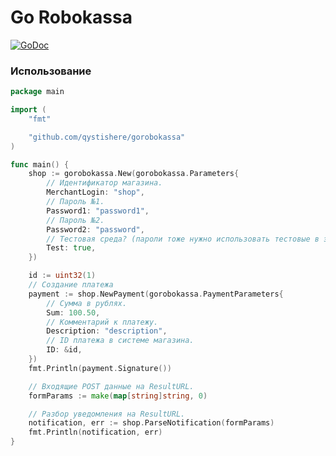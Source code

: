 # Go Robokassa
[![GoDoc](http://img.shields.io/badge/go-documentation-blue.svg?style=flat-square)](https://pkg.go.dev/github.com/qystishere/gorobokassa)

### Использование

```go
package main

import (
	"fmt"

	"github.com/qystishere/gorobokassa"
)

func main() {
	shop := gorobokassa.New(gorobokassa.Parameters{
		// Идентификатор магазина.
		MerchantLogin: "shop",
		// Пароль №1.
		Password1: "password1",
		// Пароль №2.
		Password2: "password",
		// Тестовая среда? (пароли тоже нужно использовать тестовые в этом случае)
		Test: true,
	})

	id := uint32(1)
	// Создание платежа
	payment := shop.NewPayment(gorobokassa.PaymentParameters{
		// Сумма в рублях.
		Sum: 100.50,
		// Комментарий к платежу.
		Description: "description",
		// ID платежа в системе магазина.
		ID: &id,
	})
	fmt.Println(payment.Signature())

	// Входящие POST данные на ResultURL.
	formParams := make(map[string]string, 0)

	// Разбор уведомления на ResultURL.
	notification, err := shop.ParseNotification(formParams)
	fmt.Println(notification, err)
}

```